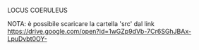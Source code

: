 LOCUS COERULEUS



NOTA: è possibile scaricare la cartella 'src' dal link https://drive.google.com/open?id=1wGZp9dVb-7Cr6SGhJBAx-LpuDvbt0OY-
